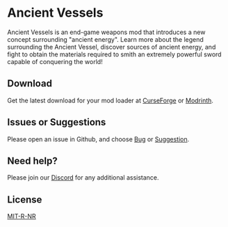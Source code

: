 # Ancient Vessels

Ancient Vessels is an end-game weapons mod that introduces a new concept surrounding "ancient energy". Learn more about the legend surrounding the Ancient Vessel, discover sources of ancient energy, and fight to obtain the materials required to smith an extremely powerful sword capable of conquering the world!

## Download

Get the latest download for your mod loader at [CurseForge](https://www.curseforge.com/minecraft/mc-mods/ancientvessels) or [Modrinth](https://modrinth.com/mod/ancientvessels).

## Issues or Suggestions

Please open an issue in Github, and choose [Bug](https://github.com/purejosh/ancientvessels/issues) or [Suggestion](https://github.com/purejosh/ancientvessels/issues).

## Need help? 

Please join our [Discord](https://discord.com/invite/X6AsDnqex6) for any additional assistance.

## License
[MIT-R-NR](https://github.com/purejosh/ancientvessels/blob/master/LICENSE.txt)
